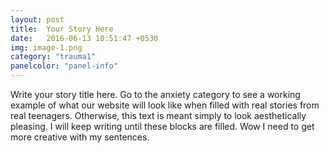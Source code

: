 ```yaml
---
layout: post
title:  Your Story Here
date:   2016-06-13 10:51:47 +0530
img: image-1.png
category: "trauma1"
panelcolor: "panel-info"
---
```

Write your story title here. Go to the anxiety category to see a working example of what our website will look like when filled with real stories from real teenagers. Otherwise, this text is meant simply to look aesthetically pleasing. I will keep writing until these blocks are filled. Wow I need to get more creative with my sentences.